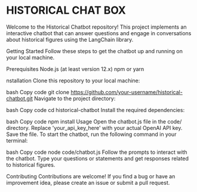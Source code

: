 # HISTORICAL CHAT BOX
Welcome to the Historical Chatbot repository! This project implements an interactive chatbot that can answer questions and engage in conversations about historical figures using the LangChain library.

Getting Started
Follow these steps to get the chatbot up and running on your local machine.

Prerequisites
Node.js (at least version 12.x)
npm or yarn

nstallation
Clone this repository to your local machine:

bash
Copy code
git clone https://github.com/your-username/historical-chatbot.git
Navigate to the project directory:

bash
Copy code
cd historical-chatbot
Install the required dependencies:

bash
Copy code
npm install
Usage
Open the chatbot.js file in the code/ directory.
Replace 'your_api_key_here' with your actual OpenAI API key.
Save the file.
To start the chatbot, run the following command in your terminal:

bash
Copy code
node code/chatbot.js
Follow the prompts to interact with the chatbot. Type your questions or statements and get responses related to historical figures.

Contributing
Contributions are welcome! If you find a bug or have an improvement idea, please create an issue or submit a pull request.
